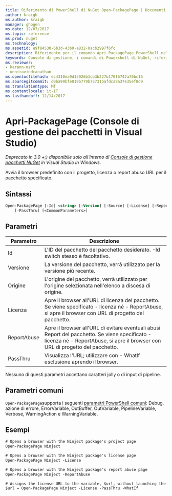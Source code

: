 ```yaml
---
title: Riferimento di PowerShell di NuGet Open-PackagePage | Documenti Microsoft
author: kraigb
ms.author: kraigb
manager: ghogen
ms.date: 12/07/2017
ms.topic: reference
ms.prod: nuget
ms.technology: 
ms.assetid: e9f84530-6b3d-43b0-a832-0acb2997f6fc
description: Riferimento per il comando Apri PackagePage PowerShell nella Console di gestione pacchetti NuGet in Visual Studio.
keywords: Console di gestione, i comandi di Powershell di NuGet, riferimenti di NuGet Powershell, aprire PackagePage del pacchetto NuGet
ms.reviewer:
- karann-msft
- unniravindranathan
ms.openlocfilehash: ec4310ea9d13926b1cb3b227b17016742a70bc16
ms.sourcegitcommit: d0ba99bfe019b779b75731bafdca8a37e35ef0d9
ms.translationtype: MT
ms.contentlocale: it-IT
ms.lasthandoff: 12/14/2017
---
```

# <a name="open-packagepage-package-manager-console-in-visual-studio"></a>Apri-PackagePage (Console di gestione dei pacchetti in Visual Studio)

*Deprecato in 3.0 +;) disponibile solo all'interno di [Console di gestione pacchetti NuGet](Package-Manager-Console.md) in Visual Studio in Windows.*

Avvia il browser predefinito con il progetto, licenza o report abuso URL per il pacchetto specificato.

## <a name="syntax"></a>Sintassi

```ps
Open-PackagePage [-Id] <string> [-Version] [-Source] [-License] [-ReportAbuse]
    [-PassThru] [<CommonParameters>]
```

## <a name="parameters"></a>Parametri

| Parametro | Descrizione |
| --- | --- |
| Id | L'ID del pacchetto del pacchetto desiderato. -Id switch stesso è facoltativo. |
| Versione | La versione del pacchetto, verrà utilizzato per la versione più recente. |
| Origine | L'origine del pacchetto, verrà utilizzato per l'origine selezionata nell'elenco a discesa di origine. |
| Licenza | Apre il browser all'URL di licenza del pacchetto. Se viene specificato - licenza né - ReportAbuse, si apre il browser con URL di progetto del pacchetto. |
| ReportAbuse | Apre il browser all'URL di evitare eventuali abusi Report del pacchetto. Se viene specificato - licenza né - ReportAbuse, si apre il browser con URL di progetto del pacchetto. |
| PassThru | Visualizza l'URL; utilizzare con - WhatIf esclusione aprendo il browser. |

Nessuno di questi parametri accettano caratteri jolly o di input di pipeline.

## <a name="common-parameters"></a>Parametri comuni

`Open-PackagePage`supporta i seguenti [parametri PowerShell comuni](http://go.microsoft.com/fwlink/?LinkID=113216): Debug, azione di errore, ErrorVariable, OutBuffer, OutVariable, PipelineVariable, Verbose, WarningAction e WarningVariable.

## <a name="examples"></a>Esempi

```ps
# Opens a browser with the Ninject package's project page
Open-PackagePage Ninject

# Opens a browser with the Ninject package's license page
Open-PackagePage Ninject -License

# Opens a browser with the Ninject package's report abuse page  
Open-PackagePage Ninject -ReportAbuse

# Assigns the license URL to the variable, $url, without launching the browser
$url = Open-PackagePage Ninject -License -PassThru -WhatIf
```